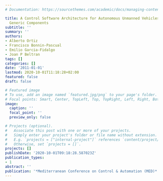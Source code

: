 ```yaml
---
# Documentation: https://sourcethemes.com/academic/docs/managing-content/

title: A Control Software Architecture for Autonomous Unmanned Vehicles Inspired in
  Generic Components
subtitle: ''
summary: ''
authors:
- Alberto Ortiz
- Francisco Bonnin-Pascual
- Emilio Garcia-Fidalgo
- Joan P Beltran
tags: []
categories: []
date: '2011-01-01'
lastmod: 2020-10-01T11:18:28+02:00
featured: false
draft: false

# Featured image
# To use, add an image named `featured.jpg/png` to your page's folder.
# Focal points: Smart, Center, TopLeft, Top, TopRight, Left, Right, BottomLeft, Bottom, BottomRight.
image:
  caption: ''
  focal_point: ''
  preview_only: false

# Projects (optional).
#   Associate this post with one or more of your projects.
#   Simply enter your project's folder or file name without extension.
#   E.g. `projects = ["internal-project"]` references `content/project/deep-learning/index.md`.
#   Otherwise, set `projects = []`.
projects: []
publishDate: '2020-10-01T09:18:28.587023Z'
publication_types:
- 1
abstract: ''
publication: '*Mediterranean Conference on Control & Automation (MED)*'
---
```

